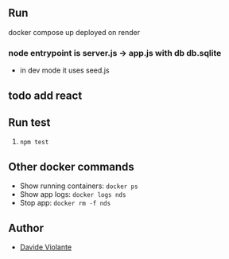 ## Run
docker compose up
deployed on render

### node entrypoint is server.js -> app.js with db db.sqlite
- in dev mode it uses seed.js


## todo add react

## Run test
1. `npm test`

## Other docker commands
- Show running containers: `docker ps`
- Show app logs: `docker logs nds`
- Stop app: `docker rm -f nds`

## Author
- [Davide Violante](https://github.com/DavideViolante)
